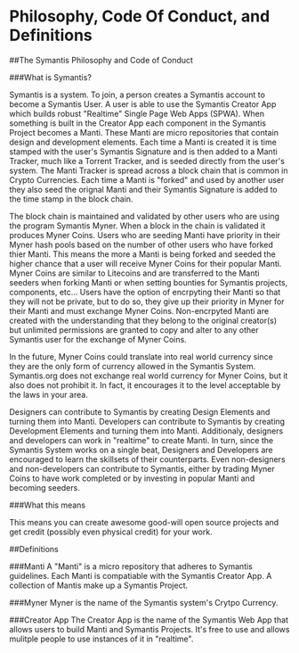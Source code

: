 Philosophy, Code Of Conduct, and Definitions
============================================

##The Symantis Philosophy and Code of Conduct


###What is Symantis?

Symantis is a system. To join, a person creates a Symantis account to become a Symantis User. A user is able to use the Symantis Creator App which builds robust "Realtime" Single Page Web Apps (SPWA). When something is built in the Creator App each component in the Symantis Project becomes a Manti. These Manti are micro repositories that contain design and development elements. Each time a Manti is created it is time stamped with the user's Symantis Signature and is then added to a Manti Tracker, much like a Torrent Tracker, and is seeded directly from the user's system. The Manti Tracker is spread across a block chain that is common in Crypto Currencies. Each time a Manti is "forked" and used by another user they also seed the orignal Manti and their Symantis Signature is added to the time stamp in the block chain.

The block chain is maintained and validated by other users who are using the program Symantis Myner. When a block in the chain is validated it produces Myner Coins. Users who are seeding Manti have priority in their Myner hash pools based on the number of other users who have forked thier Manti. This means the more a Manti is being forked and seeded the higher chance that a user will receive Myner Coins for their popular Manti. Myner Coins are similar to Litecoins and are transferred to the Manti seeders when forking Manti or when setting bounties for Symantis projects, components, etc... Users have the option of encrpyting their Manti so that they will not be private, but to do so, they give up their priority in Myner for their Manti and must exchange Myner Coins. Non-encrpyted Manti are created with the understanding that they belong to the original creator(s) but unlimited permissions are granted to copy and alter to any other Symantis user for the exchange of Myner Coins.

In the future, Myner Coins could translate into real world currency since they are the only form of currency allowed in the Symantis System. Symantis.org does not exchange real world currency for Myner Coins, but it also does not prohibit it. In fact, it encourages it to the level acceptable by the laws in your area.

Designers can contribute to Symantis by creating Design Elements and turning them into Manti. Developers can contribute to Symantis by creating Development Elements and turning them into Manti. Additionaly, designers and developers can work in "realtime" to create Manti. In turn, since the Symantis System works on a single beat, Designers and Developers are encouraged to learn the skillsets of their counterparts. Even non-designers and non-developers can contribute to Symantis, either by trading Myner Coins to have work completed or by investing in popular Manti and becoming seeders.

###What this means

This means you can create awesome good-will open source projects and get credit (possibly even physical credit) for your work.

##Definitions

###Manti
A "Manti" is a micro repository that adheres to Symantis guidelines.  Each Manti is compatiable with the Symantis Creator App. A collection of Mantis make up a Symantis Project.

###Myner
Myner is the name of the Symantis system's Crytpo Currency. 

###Creator App
The Creator App is the name of the Symantis Web App that allows users to build Manti and Symantis Projects. It's free to use and allows mulitple people to use instances of it in "realtime".  
